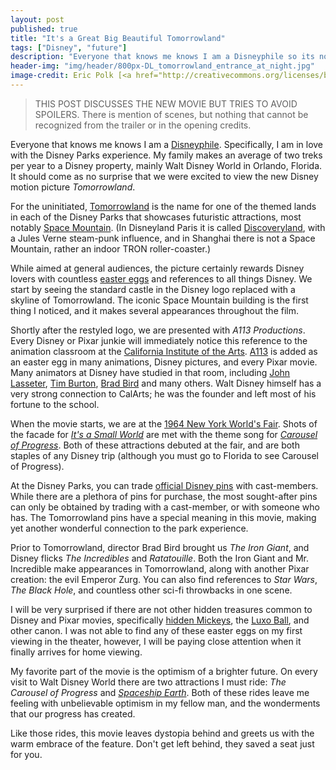 ```yaml
---
layout: post
published: true
title: "It's a Great Big Beautiful Tomorrowland"
tags: ["Disney", "future"]
description: "Everyone that knows me knows I am a Disneyphile so its no surprise that we were excited to view the new Disney movie Tomorrowland."
header-img: "img/header/800px-DL_tomorrowland_entrance_at_night.jpg"
image-credit: Eric Polk [<a href="http://creativecommons.org/licenses/by/2.5/deed.en">CC Attribution 2.5 Generic</a>], <a href="http://en.wikipedia.org/wiki/File:DL_tomorrowland_entrance_at_night.jpg">from Wikipedia</a>
---
```


> THIS POST DISCUSSES THE NEW MOVIE BUT TRIES TO AVOID SPOILERS. There is mention of scenes, but nothing that cannot be recognized from the trailer or in the opening credits.

Everyone that knows me knows I am a [Disneyphile](http://www.urbandictionary.com/define.php?term=disneyphile). Specifically, I am in love with the Disney Parks experience. My family makes an average of two treks per year to a Disney property, mainly Walt Disney World in Orlando, Florida. It should come as no surprise that we were excited to view the new Disney motion picture _Tomorrowland_.

For the uninitiated, [Tomorrowland](http://en.wikipedia.org/wiki/Tomorrowland) is the name for one of the themed lands in each of the Disney Parks that showcases futuristic attractions, most notably  [Space Mountain](http://en.wikipedia.org/wiki/Space_Mountain). (In Disneyland Paris it is called [Discoveryland](http://disney.wikia.com/wiki/Discoveryland), with a Jules Verne steam-punk influence, and in Shanghai there is not a Space Mountain, rather an indoor TRON roller-coaster.)

While aimed at general audiences, the picture certainly rewards Disney lovers with countless [easter eggs](http://en.wikipedia.org/wiki/Easter_egg_%28media%29) and references to all things Disney. We start by seeing the standard castle in the Disney logo replaced with a skyline of Tomorrowland. The iconic Space Mountain building is the first thing I noticed, and it makes several appearances throughout the film.

Shortly after the restyled logo, we are presented with _A113 Productions_. Every Disney or Pixar junkie will immediately notice this reference to the animation classroom at the [California Institute of the Arts](http://en.wikipedia.org/wiki/California_Institute_of_the_Arts). [A113](http://en.wikipedia.org/wiki/A113) is added as an easter egg in many animations, Disney pictures, and every Pixar movie. Many animators at Disney have studied in that room, including [John Lasseter](http://en.wikipedia.org/wiki/John_Lasseter), [Tim Burton](http://en.wikipedia.org/wiki/Tim_Burton), [Brad Bird](http://en.wikipedia.org/wiki/Brad_Bird) and many others. Walt Disney himself has a very strong connection to CalArts; he was the founder and left most of his fortune to the school.

When the movie starts, we are at the [1964 New York World's Fair](http://en.wikipedia.org/wiki/1964_New_York_World%27s_Fair). Shots of the facade for [_It's a Small World_](http://en.wikipedia.org/wiki/It%27s_a_Small_World) are met with the theme song for [_Carousel of Progress_](http://en.wikipedia.org/wiki/Walt_Disney%27s_Carousel_of_Progress). Both of these attractions debuted at the fair, and are both staples of any Disney trip (although you must go to Florida to see Carousel of Progress).

At the Disney Parks, you can trade [official Disney pins](http://disney.go.com/eventservices/whatispintrading.html) with cast-members. While there are a plethora of pins for purchase, the most sought-after pins can only be obtained by trading with a cast-member, or with someone who has. The Tomorrowland pins have a special meaning in this movie, making yet another wonderful connection to the park experience.

Prior to Tomorrowland, director Brad Bird brought us _The Iron Giant_, and Disney flicks _The Incredibles_ and _Ratatouille_. Both the Iron Giant and Mr. Incredible make appearances in Tomorrowland, along with another Pixar creation: the evil Emperor Zurg. You can also find references to _Star Wars_, _The Black Hole_, and countless other sci-fi throwbacks in one scene.

I will be very surprised if there are not other hidden treasures common to Disney and Pixar movies, specifically [hidden Mickeys](http://en.wikipedia.org/wiki/Hidden_Mickey), the [Luxo Ball](http://en.wikipedia.org/wiki/List_of_Pixar_film_references#Luxo_Ball), and other canon. I was not able to find any of these easter eggs on my first viewing in the theater, however, I will be paying close attention when it finally arrives for home viewing.

My favorite part of the movie is the optimism of a brighter future. On every visit to Walt Disney World there are two attractions I must ride: _The Carousel of Progress_ and [_Spaceship Earth_](http://en.wikipedia.org/wiki/Spaceship_Earth_(Epcot)). Both of these rides leave me feeling with unbelievable optimism in my fellow man, and the wonderments that our progress has created.

Like those rides, this movie leaves dystopia behind and greets us with the warm embrace of the feature. Don't get left behind, they saved a seat just for you.




